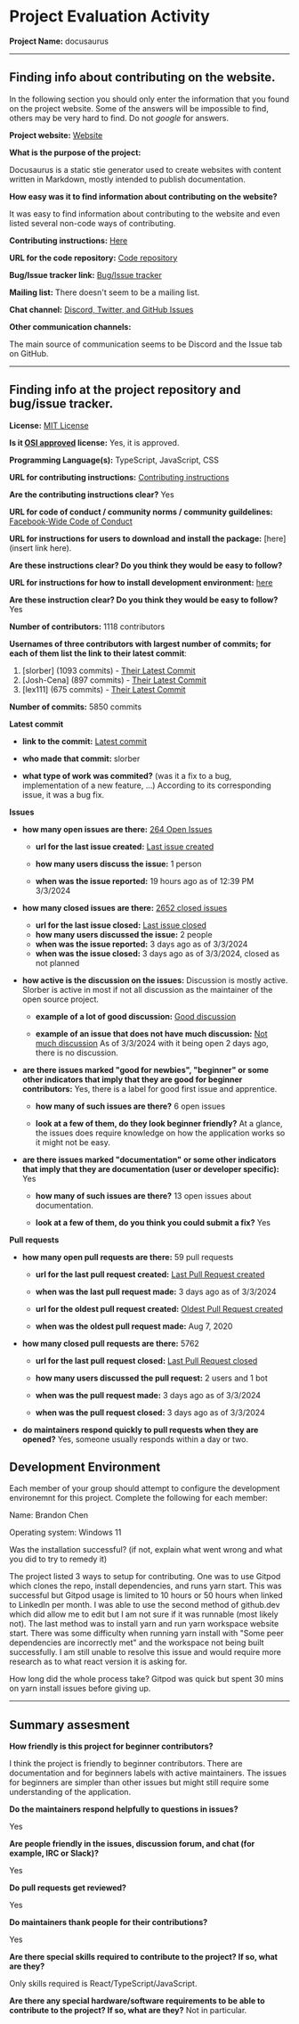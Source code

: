 # Project Evaluation Activity



__Project Name:__  docusaurus


---

## Finding info about contributing on the website.

In the following section you should only enter the information that you
found on the project website. Some of the answers will be impossible to find, others
may be very hard to find. Do not _google_ for answers.

__Project website:__ [Website](https://docusaurus.io/)


__What is the purpose of the project:__ 

Docusaurus is a static stie generator used to create websites with content written in Markdown, mostly intended to publish documentation.

__How easy was it to find information about contributing on the website?__ 

It was easy to find information about contributing to the website and even listed several non-code ways of contributing.

__Contributing instructions:__ [Here](https://github.com/facebook/docusaurus/blob/main/CONTRIBUTING.md) 

__URL for the code repository:__ [Code repository](https://github.com/facebook/docusaurus/tree/main)

__Bug/Issue tracker link:__ [Bug/Issue tracker](https://github.com/facebook/docusaurus/issues)

__Mailing list:__ There doesn't seem to be a mailing list.

__Chat channel:__ [Discord, Twitter, and GitHub Issues](https://github.com/facebook/docusaurus?tab=readme-ov-file#contact)

__Other communication channels:__ 

The main source of communication seems to be Discord and the Issue tab on GitHub.


---

## Finding info at the project repository and bug/issue tracker.

__License:__ [MIT License](https://github.com/facebook/docusaurus/blob/main/LICENSE)

__Is it [OSI approved](https://opensource.org/licenses/alphabetical) license:__ Yes, it is approved.

__Programming Language(s):__ TypeScript, JavaScript, CSS

__URL for contributing instructions:__ [Contributing instructions](https://github.com/facebook/docusaurus/blob/main/CONTRIBUTING.md)

__Are the contributing instructions clear?__ Yes


__URL for code of conduct / community norms / community guildelines:__ [Facebook-Wide Code of Conduct](https://opensource.fb.com/code-of-conduct/)

__URL for instructions for users to download and install the package:__  [here](insert link here). 


__Are these instructions clear? Do you think they would be easy to follow?__ 


__URL for instructions for how to install development environment:__ [here](https://github.com/facebook/docusaurus/blob/main/CONTRIBUTING.md#development)


__Are these instruction clear? Do you think they would be easy to follow?__ Yes


__Number of contributors:__ 1118 contributors


__Usernames of three contributors with largest number of commits; for
each of them list the link to their latest commit__:

1. [slorber] (1093 commits) - [Their Latest Commit](https://github.com/facebook/docusaurus/commit/2152572a3b1ce970d267303a0031d1910776e979)
1. [Josh-Cena] (897 commits) - [Their Latest Commit](https://github.com/facebook/docusaurus/commit/60d62d1d65dc9972e36afecf07311ab9b2a0fcd9)
1. [lex111] (675 commits) - [Their Latest Commit](https://github.com/facebook/docusaurus/commit/5baa56b4bf749bbe02b62eecb9ad2301d219886f)


__Number of commits:__ 5850 commits

__Latest commit__ 

- __link to the commit:__ [Latest commit](https://github.com/facebook/docusaurus/commit/2152572a3b1ce970d267303a0031d1910776e979)

- __who made that commit:__ slorber

- __what type of work was commited?__ (was it a fix to a bug, implementation of a new feature, ...)
According to its corresponding issue, it was a bug fix.

__Issues__

- __how many open issues are there:__ [264 Open Issues](https://github.com/facebook/docusaurus/issues)

    - __url for the last issue created:__ [Last issue created](https://github.com/facebook/docusaurus/issues/9905)

    - __how many users discuss the issue:__ 1 person
    
    - __when was the issue reported:__ 19 hours ago as of 12:39 PM 3/3/2024
    

- __how many closed issues are there:__ [2652 closed issues](https://github.com/facebook/docusaurus/issues?q=is%3Aissue+is%3Aclosed)
    - __url for the last issue closed:__ [Last issue closed](https://github.com/facebook/docusaurus/issues/9902)
    - __how many users discussed the issue:__ 2 people
    - __when was the issue reported:__ 3 days ago as of 3/3/2024
    - __when was the issue closed:__ 3 days ago as of 3/3/2024, closed as not planned

- __how active is the discussion on the issues:__ Discussion is mostly active. Slorber is active in most if not all discussion as the maintainer of the open source project.

    - __example of a lot of good discussion:__ [Good discussion](https://github.com/facebook/docusaurus/issues/9688)
    
    - __example of an issue that does not have much discussion:__ [Not much discussion](https://github.com/facebook/docusaurus/issues/9904) As of 3/3/2024 with it being open 2 days ago, there is no discussion.



- __are there issues marked "good for newbies", "beginner" or some other indicators that imply that they are good for beginner contributors:__ Yes, there is a label for good first issue and apprentice.

    - __how many of such issues are there?__ 6 open issues
    
    - __look at a few of them, do they look beginner friendly?__ At a glance, the issues does require knowledge on how the application works so it might not be easy.



- __are there issues marked "documentation" or some other indicators that imply that they are documentation (user or developer specific):__ Yes

    - __how many of such issues are there?__ 13 open issues about documentation.
    
    - __look at a few of them, do you think you could submit a fix?__ Yes



__Pull requests__

- __how many open pull requests are there:__ 59 pull requests

    - __url for the last pull request created:__ [Last Pull Request created](https://github.com/facebook/docusaurus/pull/9903)
    
    - __when was the last pull request made:__ 3 days ago as of 3/3/2024

    - __url for the oldest pull request created:__ [Oldest Pull Request created](https://github.com/facebook/docusaurus/pull/3237)
    
    - __when was the oldest pull request made:__ Aug 7, 2020

- __how many closed pull requests are there:__ 5762

    - __url for the last pull request closed:__ [Last Pull Request closed](https://github.com/facebook/docusaurus/pull/9899)
    
    - __how many users discussed the pull request:__ 2 users and 1 bot
    
    - __when was the pull request made:__ 3 days ago as of 3/3/2024
    
    - __when was the pull request closed:__ 3 days ago as of 3/3/2024
    

- __do maintainers respond quickly to pull requests when they are opened?__ Yes, someone usually responds within a day or two.


## Development Environment 

Each member of your group should attempt to configure the development environemnt 
for this project. Complete the following for each member:

Name: Brandon Chen

Operating system: Windows 11

Was the installation successful? (if not, explain what went wrong and 
what you did to try to remedy it) 

The project listed 3 ways to setup for contributing. One was to use Gitpod which clones the repo, install dependencies, and runs yarn start. This was successful but Gitpod usage is limited to 10 hours or 50 hours when linked to LinkedIn per month. I was able to use the second method of github.dev which did allow me to edit but I am not sure if it was runnable (most likely not). The last method was to install yarn and run yarn workspace website start. There was some difficulty when running yarn install with "Some peer dependencies are incorrectly met" and the workspace not being built successfully. I am still unable to resolve this issue and would require more research as to what react version it is asking for.

How long did the whole process take? Gitpod was quick but spent 30 mins on yarn install issues before giving up.


---


## Summary assesment
__How friendly is this project for beginner contributors?__

I think the project is friendly to beginner contributors. There are documentation and for beginners labels with active maintainers. The issues for beginners are simpler than other issues but might still require some understanding of the application.


__Do the maintainers respond helpfully to questions in issues?__

Yes


__Are people friendly in the issues, discussion forum, and chat (for example, IRC or Slack)?__

Yes



__Do pull requests get reviewed?__

Yes


__Do maintainers thank people for their contributions?__

Yes


__Are there special skills required to contribute to the project? If so, what are they?__

Only skills required is React/TypeScript/JavaScript.


__Are there any special hardware/software requirements to be able to contribute to the project? If so, what are they?__ Not in particular.


